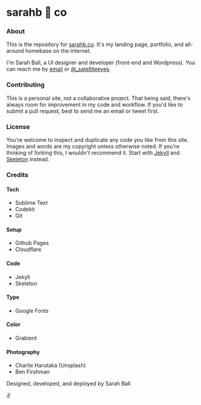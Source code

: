 # sarahb :hibiscus: co

### About

This is the repository for [sarahb.co](https://sarahb.co). It's my landing page, portfolio, and all-around homebase on the internet.

I'm Sarah Ball, a UI designer and developer (front-end and Wordpress). You can reach me by [email](mailto:hi@sarahb.co) or [@_satelliteeyes](http://www.twitter.com/_satelliteeyes).

### Contributing

This is a personal site, not a collaborative project. That being said, there's always room for improvement in my code and workflow. If you'd like to submit a pull request, best to send me an email or tweet first.

### License

You're welcome to inspect and duplicate any code you like from this site. Images and words are my copyright unless otherwise noted. If you're thinking of forking this, I wouldn't recommend it. Start with [Jekyll](http://jekyllrb.com/) and [Skeleton](http://getskeleton.com/) instead.

### Credits

#### Tech
- Sublime Text
- Codekit
- Git

#### Setup
- Github Pages
- Cloudflare

#### Code
- Jekyll
- Skeleton

#### Type
- Google Fonts

#### Color
- Grabient

#### Photography
- Charlie Harutaka (Unsplash)
- Ben Firshman

Designed, developed, and deployed by Sarah Ball

:v:
